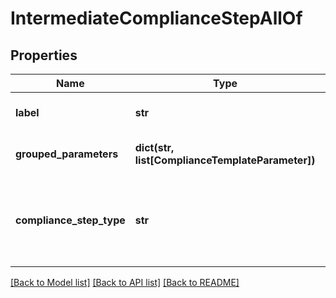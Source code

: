 # IntermediateComplianceStepAllOf


## Properties
Name | Type | Description | Notes
------------ | ------------- | ------------- | -------------
**label** | **str** | The label of the compliance step | 
**grouped_parameters** | **dict(str, list[ComplianceTemplateParameter])** | Parameters required for the step | 
**compliance_step_type** | **str** | . The available values are: FilterStep, GroupByStep, GroupFilterStep, BranchStep, RecombineStep | 

[[Back to Model list]](../README.md#documentation-for-models) [[Back to API list]](../README.md#documentation-for-api-endpoints) [[Back to README]](../README.md)


